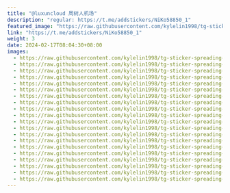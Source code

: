 ```yaml
---
title: "@luxuncloud 周树人机场"
description: "regular: https://t.me/addstickers/NiKo58850_1"
featured_image: "https://raw.githubusercontent.com/kylelin1998/tg-sticker-spreading-worldwide-images/main/img/734cecb1-6a94-4cc2-8100-53aa46fa120e.jpg"
link: "https://t.me/addstickers/NiKo58850_1"
weight: 3
date: 2024-02-17T08:04:30+08:00
images:
  - https://raw.githubusercontent.com/kylelin1998/tg-sticker-spreading-worldwide-images/main/img/734cecb1-6a94-4cc2-8100-53aa46fa120e.jpg
  - https://raw.githubusercontent.com/kylelin1998/tg-sticker-spreading-worldwide-images/main/img/8e1024fc-ef47-41c9-a946-0b9fb871729b.jpg
  - https://raw.githubusercontent.com/kylelin1998/tg-sticker-spreading-worldwide-images/main/img/d0d80ec0-83ef-4190-a366-e162a02d5d02.jpg
  - https://raw.githubusercontent.com/kylelin1998/tg-sticker-spreading-worldwide-images/main/img/ba758e4e-ecb4-4f4c-b0cc-45c93352f0ca.jpg
  - https://raw.githubusercontent.com/kylelin1998/tg-sticker-spreading-worldwide-images/main/img/ae87e43f-e456-4576-8299-ec06927b148a.jpg
  - https://raw.githubusercontent.com/kylelin1998/tg-sticker-spreading-worldwide-images/main/img/34a42958-724d-4268-b31e-ae03a07f1890.jpg
  - https://raw.githubusercontent.com/kylelin1998/tg-sticker-spreading-worldwide-images/main/img/e7d8f50f-f587-449e-bbdb-444aaa50a87d.jpg
  - https://raw.githubusercontent.com/kylelin1998/tg-sticker-spreading-worldwide-images/main/img/efd88c6f-6526-4d97-b653-399d7ba38c7b.jpg
  - https://raw.githubusercontent.com/kylelin1998/tg-sticker-spreading-worldwide-images/main/img/3614a677-fecf-484e-9811-9c3c652fbcc2.jpg
  - https://raw.githubusercontent.com/kylelin1998/tg-sticker-spreading-worldwide-images/main/img/d53459a9-7f42-4ec5-a0a0-ca06f230645a.jpg
  - https://raw.githubusercontent.com/kylelin1998/tg-sticker-spreading-worldwide-images/main/img/2c511fe3-ea6f-4bd1-b595-bb7b177f793e.jpg
  - https://raw.githubusercontent.com/kylelin1998/tg-sticker-spreading-worldwide-images/main/img/d5de2dc7-5a6c-49d7-8751-d3362fb186be.jpg
  - https://raw.githubusercontent.com/kylelin1998/tg-sticker-spreading-worldwide-images/main/img/f23f7245-5122-4e45-9f71-8dc1faba3ab0.jpg
  - https://raw.githubusercontent.com/kylelin1998/tg-sticker-spreading-worldwide-images/main/img/23b504af-da00-42d1-ae47-a23403d69ec6.jpg
  - https://raw.githubusercontent.com/kylelin1998/tg-sticker-spreading-worldwide-images/main/img/bfe7dece-50a9-4732-9765-1fdc36287d78.jpg
  - https://raw.githubusercontent.com/kylelin1998/tg-sticker-spreading-worldwide-images/main/img/4976e9cc-61d2-4376-b101-3f58611e6fdd.jpg
  - https://raw.githubusercontent.com/kylelin1998/tg-sticker-spreading-worldwide-images/main/img/4ad05842-b65e-4e0c-bda0-d6a08902ad23.jpg
  - https://raw.githubusercontent.com/kylelin1998/tg-sticker-spreading-worldwide-images/main/img/a9c89b49-a251-4b3d-bb07-0c7f5e694120.jpg
  - https://raw.githubusercontent.com/kylelin1998/tg-sticker-spreading-worldwide-images/main/img/fbb39c0d-ae71-484d-94da-cfb9ff0ea83b.jpg
  - https://raw.githubusercontent.com/kylelin1998/tg-sticker-spreading-worldwide-images/main/img/59eafab9-aff4-4bfa-b1fb-edda9f93784b.jpg
---
```

